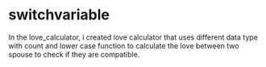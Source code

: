 # switchvariable
In the love_calculator, i created love calculator that uses different data type with count and lower case function to calculate the love between two spouse to check if they are compatible.
